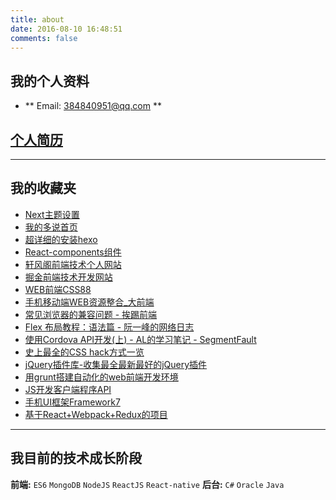 ```yaml
---
title: about
date: 2016-08-10 16:48:51
comments: false
---
```


## 我的个人资料
- ** Email: 384840951@qq.com **

## [个人简历](https://chuhanan.github.io/2016/08/13/chuhan_resume/) 
-------
## 我的收藏夹

- [Next主题设置](http://theme-next.iissnan.com/theme-settings.html#tags-page) 
- [我的多说首页](http://chuhan.duoshuo.com/admin/)
- [超详细的安装hexo](https://xuanwo.org/2015/03/26/hexo-intor/)
- [React-components组件](https://blog.yiminghe.me/2016/05/13/react-at-2015/)
- [轩风阁前端技术个人网站](http://www.xuanfengge.com/)
- [掘金前端技术开发网站](http://gold.xitu.io/welcome)
- [WEB前端CSS88](http://www.css88.com/)
- [手机移动端WEB资源整合_大前端](http://www.daqianduan.com/6281.html)
- [常见浏览器的兼容问题 - 挨踢前端](http://www.cnblogs.com/duanhuajian/archive/2012/09/23/2699119.html)
- [Flex 布局教程：语法篇 - 阮一峰的网络日志](http://www.ruanyifeng.com/blog/2015/07/flex-grammar.html?utm_source=tuicool)
- [使用Cordova API开发(上) - AL的学习笔记 - SegmentFault](https://segmentfault.com/a/1190000002964603)
- [史上最全的CSS hack方式一览](http://blog.csdn.net/freshlover/article/details/12132801)
- [jQuery插件库-收集最全最新最好的jQuery插件](http://www.jq22.com/)
- [用grunt搭建自动化的web前端开发环境](http://blog.csdn.net/wangfupeng1988/article/details/46418203/)
- [JS开发客户端程序API](http://electron.atom.io/docs/api/app/)
- [手机UI框架Framework7](http://framework7.taobao.org/docs/)
- [基于React+Webpack+Redux的项目](https://github.com/1340641314/react-cnode)
-------
## 我目前的技术成长阶段
**前端:** `ES6` `MongoDB`  `NodeJS` `ReactJS` `React-native`
**后台:** `C#` `Oracle` `Java`
